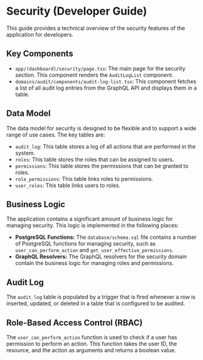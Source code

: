 
# Security (Developer Guide)

This guide provides a technical overview of the security features of the application for developers.

## Key Components

*   `app/(dashboard)/security/page.tsx`: The main page for the security section. This component renders the `AuditLogList` component.
*   `domains/audit/components/audit-log-list.tsx`: This component fetches a list of all audit log entries from the GraphQL API and displays them in a table.

## Data Model

The data model for security is designed to be flexible and to support a wide range of use cases. The key tables are:

*   `audit_log`: This table stores a log of all actions that are performed in the system.
*   `roles`: This table stores the roles that can be assigned to users.
*   `permissions`: This table stores the permissions that can be granted to roles.
*   `role_permissions`: This table links roles to permissions.
*   `user_roles`: This table links users to roles.

## Business Logic

The application contains a significant amount of business logic for managing security. This logic is implemented in the following places:

*   **PostgreSQL Functions:** The `database/schema.sql` file contains a number of PostgreSQL functions for managing security, such as `user_can_perform_action` and `get_user_effective_permissions`.
*   **GraphQL Resolvers:** The GraphQL resolvers for the security domain contain the business logic for managing roles and permissions.

## Audit Log

The `audit_log` table is populated by a trigger that is fired whenever a row is inserted, updated, or deleted in a table that is configured to be audited.

## Role-Based Access Control (RBAC)

The `user_can_perform_action` function is used to check if a user has permission to perform an action. This function takes the user ID, the resource, and the action as arguments and returns a boolean value.
